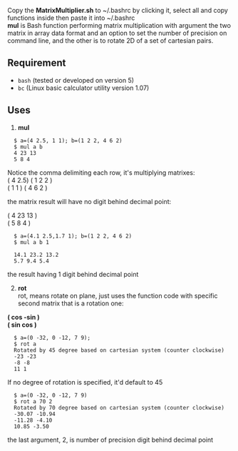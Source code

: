 Copy the **MatrixMultiplier.sh** to ~/.bashrc by clicking it, select all and copy functions inside then paste it into ~/.bashrc   
**mul** is Bash function performing matrix multiplication with argument the two matrix in array data format and an option to set the number of precision on command line, and the other is to rotate 2D of a set of cartesian pairs.  

## Requirement  
  - `bash` (tested or developed on version 5)  
  - `bc` (Linux basic calculator utility version 1.07)   

## Uses
1. **mul**

```
  $ a=(4 2.5, 1 1); b=(1 2 2, 4 6 2)   
  $ mul a b   
  4 23 13   
  5 8 4
 ```   

Notice the comma delimiting each row, it's multiplying matrixes:   
( 4 2.5)   ( 1 2 2 )   
( 1  1 )   ( 4 6 2 )   

the matrix result will have no digit behind decimal point:   

( 4 23 13 )   
( 5  8   4  )  

```
  $ a=(4.1 2.5,1.7 1); b=(1 2 2, 4 6 2)
  $ mul a b 1

  14.1 23.2 13.2   
  5.7 9.4 5.4
```

the result having 1 digit behind decimal point   

2. **rot**   
rot, means rotate on plane, just uses the function code with specific second matrix that is a rotation one:  

**( cos -sin )   
( sin  cos )**

```
  $ a=(0 -32, 0 -12, 7 9);   
  $ rot a  
  Rotated by 45 degree based on cartesian system (counter clockwise)  
  -23 -23  
  -8 -8  
  11 1
```  

If no degree of rotation is specified, it'd default to 45   

```
  $ a=(0 -32, 0 -12, 7 9)   
  $ rot a 70 2   
  Rotated by 70 degree based on cartesian system (counter clockwise)   
  -30.07 -10.94  
  -11.28 -4.10  
  10.85 -3.50
```

the last argument, 2, is number of precision digit behind decimal point 
